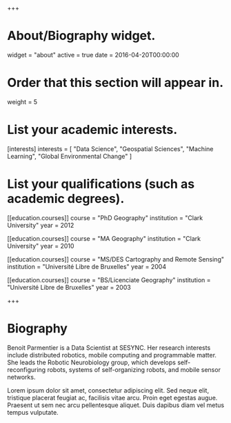 +++
# About/Biography widget.
widget = "about"
active = true
date = 2016-04-20T00:00:00

# Order that this section will appear in.
weight = 5

# List your academic interests.
[interests]
  interests = [
    "Data Science",
    "Geospatial Sciences",
    "Machine Learning",
    "Global Environmental Change"
  ]

# List your qualifications (such as academic degrees).
[[education.courses]]
  course = "PhD Geography"
  institution = "Clark University"
  year = 2012

[[education.courses]]
  course = "MA Geography"
  institution = "Clark University"
  year = 2010

[[education.courses]]
  course = "MS/DES Cartography and Remote Sensing"
  institution = "Université Libre de Bruxelles"
  year = 2004
  
[[education.courses]]
  course = "BS/Licenciate Geography"
  institution = "Université Libre de Bruxelles"
  year = 2003
 
+++

# Biography

Benoit Parmentier is a Data Scientist at SESYNC. Her research interests include distributed robotics, mobile computing and programmable matter. She leads the Robotic Neurobiology group, which develops self-reconfiguring robots, systems of self-organizing robots, and mobile sensor networks.

Lorem ipsum dolor sit amet, consectetur adipiscing elit. Sed neque elit, tristique placerat feugiat ac, facilisis vitae arcu. Proin eget egestas augue. Praesent ut sem nec arcu pellentesque aliquet. Duis dapibus diam vel metus tempus vulputate. 
